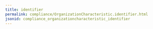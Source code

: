 ```yaml
---
title: identifier
permalink: compliance/OrganizationCharacteristic.identifier.html
jsonid: compliance_organizationcharacteristic_identifier
---
```

